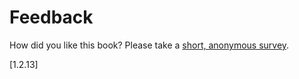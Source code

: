 # Feedback

How did you like this book? Please take a [short, anonymous survey](https://docs.google.com/forms/d/e/1FAIpQLSfx7PtOK9BN0gaF6qCrFbFuY0C5uRtZTKcgf_CGgwtZuUX4MA/viewform).

[1.2.13]